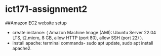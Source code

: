 # ict171-assignment2


##Amazon EC2 website setup
- create instance: ( Amazon Machine Image (AMI): Ubuntu Server 22.04 LTS, t2.micro, 8 GB, allow HTTP (port 80), allow SSH (port 22) ).
- install apache: terminal commands- sudo apt update, sudo apt install apache2.

